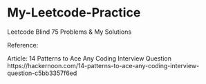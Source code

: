 # My-Leetcode-Practice
Leetcode Blind 75 Problems &amp; My Solutions


Reference:
<p>
Article: 14 Patterns to Ace Any Coding Interview Question
https://hackernoon.com/14-patterns-to-ace-any-coding-interview-question-c5bb3357f6ed
</p>

